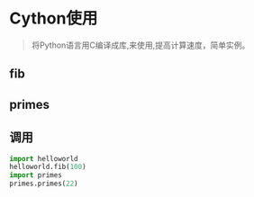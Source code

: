 # Cython使用

> 将Python语言用C编译成库,来使用,提高计算速度，简单实例。

## fib

## primes

## 调用

```python
import helloworld
helloworld.fib(100)
import primes
primes.primes(22)
```

